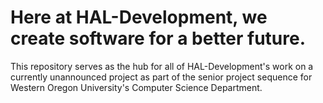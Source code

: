 # Here at HAL-Development, we create software for a better future.

This repository serves as the hub for all of HAL-Development's work on a currently unannounced project as part of the senior project sequence for Western Oregon University's Computer Science Department. 
